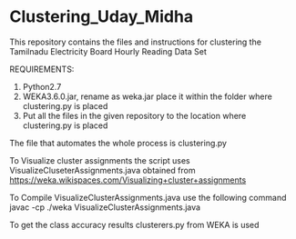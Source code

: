 # Clustering_Uday_Midha

This repository contains the files and instructions for clustering the Tamilnadu Electricity Board Hourly Reading Data Set   
  
REQUIREMENTS:  
1. Python2.7
2. WEKA3.6.0.jar, rename as weka.jar place it within the folder where clustering.py is placed
3. Put all the files in the given repository to the location where clustering.py is placed

The file that automates the whole process is clustering.py    

To Visualize cluster assignments the script uses VisualizeCluseterAssignments.java obtained from https://weka.wikispaces.com/Visualizing+cluster+assignments   
  
To Compile VisualizeClusterAssignments.java use the following command   
javac -cp ./weka VisualizeClusterAssignments.java

To get the class accuracy results clusterers.py from WEKA is used  
